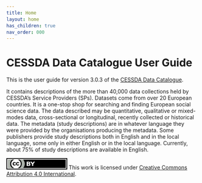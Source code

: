 ```yaml
---
title: Home
layout: home
has_children: true
nav_order: 000
---
```


# CESSDA Data Catalogue User Guide

This is the user guide for version 3.0.3 of the [CESSDA Data Catalogue](https://datacatalogue.cessda.eu/).

It contains descriptions of the more than 40,000 data collections held by CESSDA’s Service Providers (SPs).
Datasets come from over 20 European countries. It is a one-stop shop for searching and finding European social science data.
The data described may be quantitative, qualitative or mixed-modes data, cross-sectional or longitudinal,
recently collected or historical data.
The metadata (study descriptions) are in whatever language they were provided by the organisations producing the metadata.
Some publishers provide study descriptions both in English and in the local language,
some only in either English or in the local language.
Currently, about 75% of study descriptions are available in English.

![CC-BY-4.0](images/cc-by.svg "CC-BY-4.0")
This work is licensed under [Creative Commons Attribution 4.0 International](https://creativecommons.org/licenses/by/4.0/).
